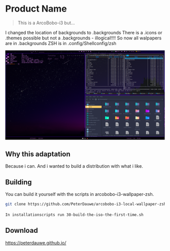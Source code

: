 # Product Name
> This is a ArcoBobo-i3 but...


I changed the location of backgrounds to .backgrounds
There is a .icons or .themes possible but not a .backgrounds - illogical!!!!
So now all walpapers are in .backgrounds
ZSH is in .config/Shellconfig/zsh


![](i3-header.png)

## Why this adaptation

Because i can. And i wanted to build a distribution with what i like.


## Building

You can build it yourself with the scripts in arcobobo-i3-wallpaper-zsh.

```sh
git clone https://github.com/PeterDauwe/arcobobo-i3-local-wallpaper-zsh

In installationscripts run 30-build-the-iso-the-first-time.sh
```
## Download

https://peterdauwe.github.io/

